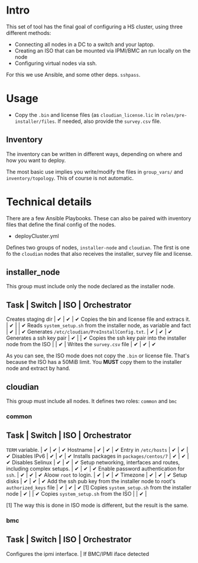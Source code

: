 # Intro

This set of tool has the final goal of configuring a HS cluster, using three different methods:

* Connecting all nodes in a DC to a switch and your laptop.
* Creating an ISO that can be mounted via IPMI/BMC an run locally on the node
* Configuring virtual nodes via ssh.

For this we use Ansible, and some other deps. `sshpass`.

# Usage

* Copy the `.bin` and license files (as `cloudian_license.lic` in `roles/pre-installer/files`. If needed,
also provide the `survey.csv` file.

## Inventory

The inventory can be written in different ways, depending on where and how you want to deploy.

The most basic use implies you write/modify the files in `group_vars/` and `inventory/topology`.
This of course is not automatic.



# Technical details

There are a few Ansible Playbooks. These can also be paired with inventory files that define the final config
of the nodes.

* deployCluster.yml

Defines two groups of nodes, `installer-node` and `cloudian`. The first is one fo the `cloudian` nodes that
also receives the installer, survey file and license.

## installer_node

This group must include only the node declared as the installer node.

Task                                                                                    | Switch | ISO | Orchestrator
-----------------------------------------------------------------------------------------------------------------
Creates staging dir                                                                     | ✔      | ✔   | ✔
Copies the bin and license file and extracs it.                                         | ✔      |     | ✔
Reads `system_setup.sh` from the installer node, as variable and fact                   | ✔      |     | ✔
Generates `/etc/cloudian/PreInstallConfig.txt`.                                         | ✔      | ✔   | ✔
Generates a ssh key pair                                                                | ✔      |     | ✔
Copies the ssh key pair into the installer node from the ISO                            |        | ✔   |
Writes the `survey.csv` file                                                            | ✔      | ✔   | ✔

As you can see, the ISO mode does not copy the `.bin` or license file. That's because the ISO has a 50MiB limit.
You **MUST** copy them to the installer node and extract by hand.

## cloudian

This group must include all nodes. It defines two roles: `common` and `bmc`

### common

Task                                                                                    | Switch | ISO | Orchestrator
-----------------------------------------------------------------------------------------------------------------
`TERM` variable.                                                                        | ✔      | ✔   | ✔
Hostname                                                                                | ✔      | ✔   | ✔
Entry in `/etc/hosts`                                                                   | ✔      | ✔   | ✔
Disables IPv6                                                                           | ✔      | ✔   | ✔
Installs packages in `packages/centos/7`                                                | ✔      | ✔   | ✔
Disables Selinux                                                                        | ✔      | ✔   | ✔
Setup networking, interfaces and routes, including complex setups.                      | ✔      | ✔   | ✔
Enable password authentication for `ssh`.                                               | ✔      | ✔   | ✔
Aloow `root` to login.                                                                  | ✔      | ✔   | ✔
Timezone                                                                                | ✔      | ✔   | ✔
Setup disks                                                                             | ✔      | ✔   | ✔
Add the ssh pub key from the installer node to root's `authorized_keys` file            | ✔      | ✔   | ✔ [1]
Copies `system_setup.sh` from the installer node                                        | ✔      |     | ✔
Copies `system_setup.sh` from the ISO                                                   |        | ✔   |

[1] The way this is done in ISO mode is different, but the result is the same.

### bmc

Task                                                                                    | Switch | ISO | Orchestrator
-----------------------------------------------------------------------------------------------------------------
Configures the ipmi interface.                                                          | If BMC/IPMI iface detected
